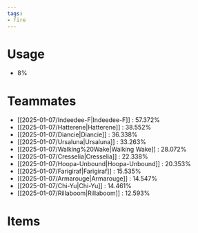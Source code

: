 ```yaml
---
tags:
- fire
---
```

# Usage
- 8%
# Teammates
- [[2025-01-07/Indeedee-F|Indeedee-F]] : 57.372%
- [[2025-01-07/Hatterene|Hatterene]] : 38.552%
- [[2025-01-07/Diancie|Diancie]] : 36.338%
- [[2025-01-07/Ursaluna|Ursaluna]] : 33.263%
- [[2025-01-07/Walking%20Wake|Walking Wake]] : 28.072%
- [[2025-01-07/Cresselia|Cresselia]] : 22.338%
- [[2025-01-07/Hoopa-Unbound|Hoopa-Unbound]] : 20.353%
- [[2025-01-07/Farigiraf|Farigiraf]] : 15.535%
- [[2025-01-07/Armarouge|Armarouge]] : 14.547%
- [[2025-01-07/Chi-Yu|Chi-Yu]] : 14.461%
- [[2025-01-07/Rillaboom|Rillaboom]] : 12.593%
# Items